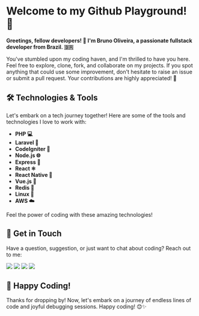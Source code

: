 # Welcome to my Github Playground! 🚀

**Greetings, fellow developers! 👋 I'm Bruno Oliveira, a passionate fullstack developer from Brazil. 🇧🇷**

You've stumbled upon my coding haven, and I'm thrilled to have you here. Feel free to explore, clone, fork, and collaborate on my projects. If you spot anything that could use some improvement, don't hesitate to raise an issue or submit a pull request. Your contributions are highly appreciated! 🌟

## 🛠️ Technologies & Tools

Let's embark on a tech journey together! Here are some of the tools and technologies I love to work with:

- **PHP 💻**
- **Laravel 🚀**
- **CodeIgniter 🔄**
- **Node.js 🌐**
- **Express 🚂**
- **React ⚛️**
- **React Native 📱**
- **Vue.js 🌿**
- **Redis 🔄**
- **Linux 🐧**
- **AWS ☁️**

Feel the power of coding with these amazing technologies!

## 🤝 Get in Touch

Have a question, suggestion, or just want to chat about coding? Reach out to me:

<a href="https://www.linkedin.com/in/bolieiradev" target="_blank" style="text-decoration:none">
  <img src="https://img.shields.io/badge/linkedin-%231E77B5.svg?&style=for-the-badge&logo=linkedin&logoColor=white" />
</a>
<a href="https://wa.me/5513996657883" target="_blank" style="text-decoration:none">
  <img src="https://img.shields.io/badge/whatsapp-01A884.svg?&style=for-the-badge&logo=whatsapp&logoColor=white" />
</a>
<a href="mailto:bholiveira.web@gmail.com" target="_blank" style="text-decoration:none">
  <img src="https://img.shields.io/badge/gmail-D14836?&style=for-the-badge&logo=gmail&logoColor=white" />
</a>
<a href="https://github.com/bholiveiradev/bholiveiradev/issues/new" style="text-decoration:none">
  <img src="https://img.shields.io/badge/issue-FFFFFF.svg?&style=for-the-badge&logo=github&logoColor=black" />
</a>

## 🚀 Happy Coding!

Thanks for dropping by! Now, let's embark on a journey of endless lines of code and joyful debugging sessions. Happy coding! 😊✨
